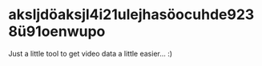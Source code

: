 # aksljdöaksjl4i21ulejhasöocuhde9238ü91oenwupo

Just a little tool to get video data a little easier... :)